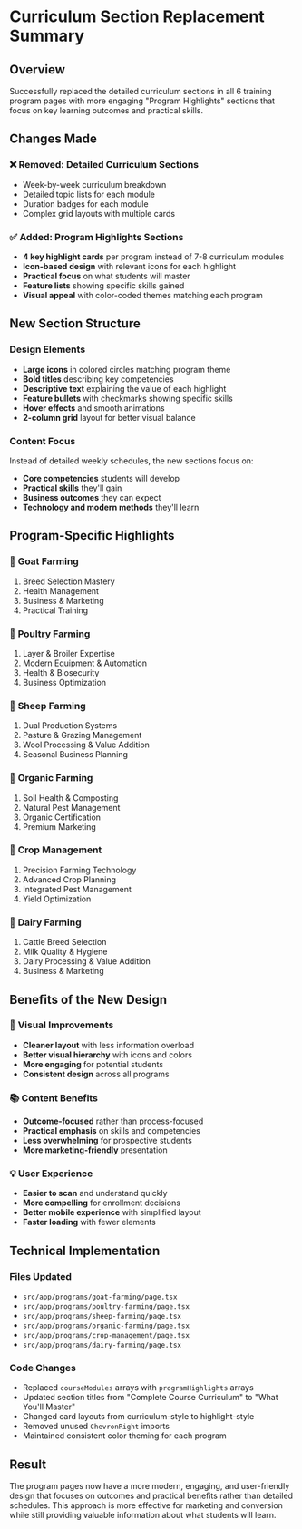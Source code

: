 # Curriculum Section Replacement Summary

## Overview
Successfully replaced the detailed curriculum sections in all 6 training program pages with more engaging "Program Highlights" sections that focus on key learning outcomes and practical skills.

## Changes Made

### ❌ **Removed: Detailed Curriculum Sections**
- Week-by-week curriculum breakdown
- Detailed topic lists for each module
- Duration badges for each module
- Complex grid layouts with multiple cards

### ✅ **Added: Program Highlights Sections**
- **4 key highlight cards** per program instead of 7-8 curriculum modules
- **Icon-based design** with relevant icons for each highlight
- **Practical focus** on what students will master
- **Feature lists** showing specific skills gained
- **Visual appeal** with color-coded themes matching each program

## New Section Structure

### Design Elements
- **Large icons** in colored circles matching program theme
- **Bold titles** describing key competencies
- **Descriptive text** explaining the value of each highlight
- **Feature bullets** with checkmarks showing specific skills
- **Hover effects** and smooth animations
- **2-column grid** layout for better visual balance

### Content Focus
Instead of detailed weekly schedules, the new sections focus on:
- **Core competencies** students will develop
- **Practical skills** they'll gain
- **Business outcomes** they can expect
- **Technology and modern methods** they'll learn

## Program-Specific Highlights

### 🐐 **Goat Farming**
1. Breed Selection Mastery
2. Health Management
3. Business & Marketing
4. Practical Training

### 🐔 **Poultry Farming**
1. Layer & Broiler Expertise
2. Modern Equipment & Automation
3. Health & Biosecurity
4. Business Optimization

### 🐑 **Sheep Farming**
1. Dual Production Systems
2. Pasture & Grazing Management
3. Wool Processing & Value Addition
4. Seasonal Business Planning

### 🌱 **Organic Farming**
1. Soil Health & Composting
2. Natural Pest Management
3. Organic Certification
4. Premium Marketing

### 🌾 **Crop Management**
1. Precision Farming Technology
2. Advanced Crop Planning
3. Integrated Pest Management
4. Yield Optimization

### 🐄 **Dairy Farming**
1. Cattle Breed Selection
2. Milk Quality & Hygiene
3. Dairy Processing & Value Addition
4. Business & Marketing

## Benefits of the New Design

### 🎨 **Visual Improvements**
- **Cleaner layout** with less information overload
- **Better visual hierarchy** with icons and colors
- **More engaging** for potential students
- **Consistent design** across all programs

### 📚 **Content Benefits**
- **Outcome-focused** rather than process-focused
- **Practical emphasis** on skills and competencies
- **Less overwhelming** for prospective students
- **More marketing-friendly** presentation

### 💡 **User Experience**
- **Easier to scan** and understand quickly
- **More compelling** for enrollment decisions
- **Better mobile experience** with simplified layout
- **Faster loading** with fewer elements

## Technical Implementation

### Files Updated
- `src/app/programs/goat-farming/page.tsx`
- `src/app/programs/poultry-farming/page.tsx`
- `src/app/programs/sheep-farming/page.tsx`
- `src/app/programs/organic-farming/page.tsx`
- `src/app/programs/crop-management/page.tsx`
- `src/app/programs/dairy-farming/page.tsx`

### Code Changes
- Replaced `courseModules` arrays with `programHighlights` arrays
- Updated section titles from "Complete Course Curriculum" to "What You'll Master"
- Changed card layouts from curriculum-style to highlight-style
- Removed unused `ChevronRight` imports
- Maintained consistent color theming for each program

## Result
The program pages now have a more modern, engaging, and user-friendly design that focuses on outcomes and practical benefits rather than detailed schedules. This approach is more effective for marketing and conversion while still providing valuable information about what students will learn.